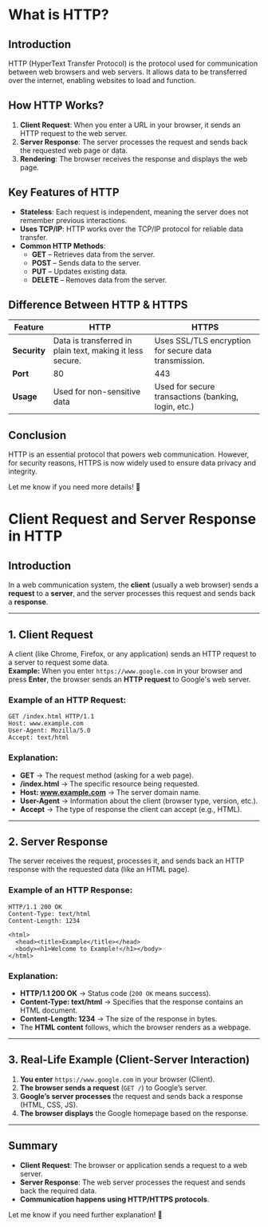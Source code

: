 # What is HTTP?

## Introduction
HTTP (HyperText Transfer Protocol) is the protocol used for communication between web browsers and web servers. It allows data to be transferred over the internet, enabling websites to load and function.

## How HTTP Works?
1. **Client Request**: When you enter a URL in your browser, it sends an HTTP request to the web server.  
2. **Server Response**: The server processes the request and sends back the requested web page or data.  
3. **Rendering**: The browser receives the response and displays the web page.  

## Key Features of HTTP
- **Stateless**: Each request is independent, meaning the server does not remember previous interactions.
- **Uses TCP/IP**: HTTP works over the TCP/IP protocol for reliable data transfer.
- **Common HTTP Methods**:
  - **GET** – Retrieves data from the server.
  - **POST** – Sends data to the server.
  - **PUT** – Updates existing data.
  - **DELETE** – Removes data from the server.

## Difference Between HTTP & HTTPS
| Feature | HTTP | HTTPS |
|---------|------|-------|
| **Security** | Data is transferred in plain text, making it less secure. | Uses SSL/TLS encryption for secure data transmission. |
| **Port** | 80 | 443 |
| **Usage** | Used for non-sensitive data | Used for secure transactions (banking, login, etc.) |

## Conclusion
HTTP is an essential protocol that powers web communication. However, for security reasons, HTTPS is now widely used to ensure data privacy and integrity.

Let me know if you need more details! 🚀

# Client Request and Server Response in HTTP

## Introduction
In a web communication system, the **client** (usually a web browser) sends a **request** to a **server**, and the server processes this request and sends back a **response**.

---

## 1. Client Request
A client (like Chrome, Firefox, or any application) sends an HTTP request to a server to request some data.  
**Example:** When you enter `https://www.google.com` in your browser and press **Enter**, the browser sends an **HTTP request** to Google's web server.

### **Example of an HTTP Request:**
```http
GET /index.html HTTP/1.1
Host: www.example.com
User-Agent: Mozilla/5.0
Accept: text/html
```

### **Explanation:**
- **GET** → The request method (asking for a web page).
- **/index.html** → The specific resource being requested.
- **Host: www.example.com** → The server domain name.
- **User-Agent** → Information about the client (browser type, version, etc.).
- **Accept** → The type of response the client can accept (e.g., HTML).

---

## 2. Server Response
The server receives the request, processes it, and sends back an HTTP response with the requested data (like an HTML page).

### **Example of an HTTP Response:**
```http
HTTP/1.1 200 OK
Content-Type: text/html
Content-Length: 1234

<html>
  <head><title>Example</title></head>
  <body><h1>Welcome to Example!</h1></body>
</html>
```

### **Explanation:**
- **HTTP/1.1 200 OK** → Status code (`200 OK` means success).
- **Content-Type: text/html** → Specifies that the response contains an HTML document.
- **Content-Length: 1234** → The size of the response in bytes.
- The **HTML content** follows, which the browser renders as a webpage.

---

## 3. Real-Life Example (Client-Server Interaction)
1. **You enter** `https://www.google.com` in your browser (Client).
2. **The browser sends a request** (`GET /`) to Google’s server.
3. **Google’s server processes** the request and sends back a response (HTML, CSS, JS).
4. **The browser displays** the Google homepage based on the response.

---

## Summary
- **Client Request**: The browser or application sends a request to a web server.
- **Server Response**: The web server processes the request and sends back the required data.
- **Communication happens using HTTP/HTTPS protocols**.

Let me know if you need further explanation! 🚀


